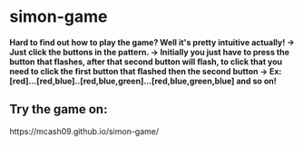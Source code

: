 # simon-game
<h4>Hard to find out how to play the game? Well it's pretty intuitive actually!
  -> Just click the buttons in the pattern. 
  -> Initially you just have to press the button that flashes, after that second button will flash, to click that you need to click the first button that flashed then the second button
  -> Ex: [red]...[red,blue]..[red,blue,green]...[red,blue,green,blue] and so on!</h4>

<h2>Try the game on: </h2>
https://mcash09.github.io/simon-game/
